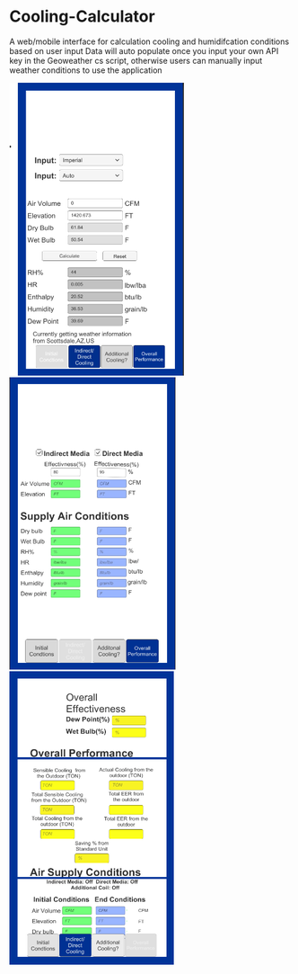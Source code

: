 # Cooling-Calculator
A web/mobile interface for calculation cooling and humidifcation conditions based on user input
Data will auto populate once you input your own API key in the Geoweather cs script, otherwise users can manually input weather conditions to use the application


![alt text](https://github.com/Andrei-Iosifescu/Cooling-Calculator/blob/main/sampleimgs/s1.PNG)
![alt text](https://github.com/Andrei-Iosifescu/Cooling-Calculator/blob/main/sampleimgs/s2.PNG)
![alt text](https://github.com/Andrei-Iosifescu/Cooling-Calculator/blob/main/sampleimgs/s4.PNG)
